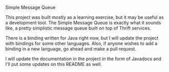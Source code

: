 Simple Message Queue

This project was built mostly as a learning exercise, but it may be useful as a development tool. The Simple Message
Queue is exactly what it sounds like, a pretty simplistic message queue built on top of Thrift services.

There is a binding written for Java right now, but I will update the project with bindings for some other languages.
Also, if anyone wishes to add a binding in a new language, go ahead and make a pull request.

I will update the documentation in the project in the form of Javadocs and I'll put some updates on this README
as well.
